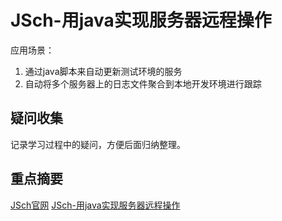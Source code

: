 # JSch-用java实现服务器远程操作

应用场景：
1. 通过java脚本来自动更新测试环境的服务
2. 自动将多个服务器上的日志文件聚合到本地开发环境进行跟踪


## 疑问收集

记录学习过程中的疑问，方便后面归纳整理。

## 重点摘要

[JSch官网](http://www.jcraft.com/jsch/)
[JSch-用java实现服务器远程操作](https://segmentfault.com/a/1190000019967309?utm_source=tag-newest)

## 